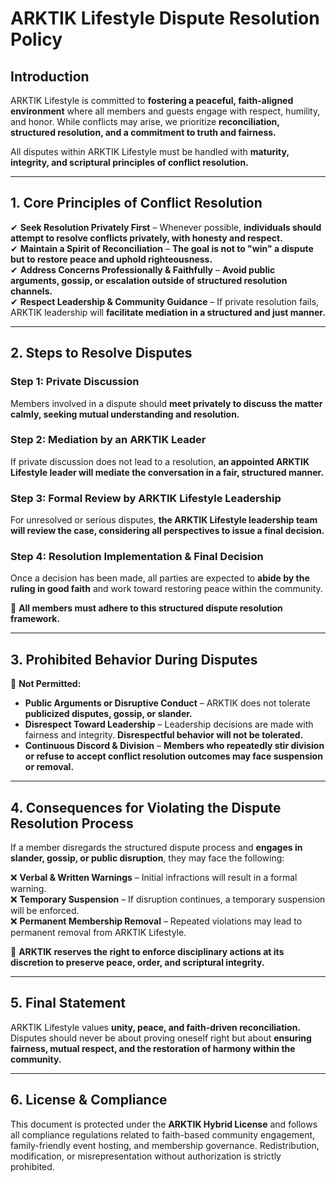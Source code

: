# ARKTIK Lifestyle Dispute Resolution Policy  

## **Introduction**  
ARKTIK Lifestyle is committed to **fostering a peaceful, faith-aligned environment** where all members and guests engage with respect, humility, and honor. While conflicts may arise, we prioritize **reconciliation, structured resolution, and a commitment to truth and fairness.**  

All disputes within ARKTIK Lifestyle must be handled with **maturity, integrity, and scriptural principles of conflict resolution.**  

---  

## **1. Core Principles of Conflict Resolution**  

✔ **Seek Resolution Privately First** – Whenever possible, **individuals should attempt to resolve conflicts privately, with honesty and respect.**  
✔ **Maintain a Spirit of Reconciliation** – **The goal is not to "win" a dispute but to restore peace and uphold righteousness.**  
✔ **Address Concerns Professionally & Faithfully** – **Avoid public arguments, gossip, or escalation outside of structured resolution channels.**  
✔ **Respect Leadership & Community Guidance** – If private resolution fails, ARKTIK leadership will **facilitate mediation in a structured and just manner.**  

---  

## **2. Steps to Resolve Disputes**  

### **Step 1: Private Discussion**  
Members involved in a dispute should **meet privately to discuss the matter calmly, seeking mutual understanding and resolution.**  

### **Step 2: Mediation by an ARKTIK Leader**  
If private discussion does not lead to a resolution, **an appointed ARKTIK Lifestyle leader will mediate the conversation in a fair, structured manner.**  

### **Step 3: Formal Review by ARKTIK Lifestyle Leadership**  
For unresolved or serious disputes, **the ARKTIK Lifestyle leadership team will review the case, considering all perspectives to issue a final decision.**  

### **Step 4: Resolution Implementation & Final Decision**  
Once a decision has been made, all parties are expected to **abide by the ruling in good faith** and work toward restoring peace within the community.  

📌 **All members must adhere to this structured dispute resolution framework.**  

---  

## **3. Prohibited Behavior During Disputes**  

🚫 **Not Permitted:**  
- **Public Arguments or Disruptive Conduct** – ARKTIK does not tolerate **publicized disputes, gossip, or slander.**  
- **Disrespect Toward Leadership** – Leadership decisions are made with fairness and integrity. **Disrespectful behavior will not be tolerated.**  
- **Continuous Discord & Division** – **Members who repeatedly stir division or refuse to accept conflict resolution outcomes may face suspension or removal.**  

---  

## **4. Consequences for Violating the Dispute Resolution Process**  

If a member disregards the structured dispute process and **engages in slander, gossip, or public disruption**, they may face the following:  

❌ **Verbal & Written Warnings** – Initial infractions will result in a formal warning.  
❌ **Temporary Suspension** – If disruption continues, a temporary suspension will be enforced.  
❌ **Permanent Membership Removal** – Repeated violations may lead to permanent removal from ARKTIK Lifestyle.  

📌 **ARKTIK reserves the right to enforce disciplinary actions at its discretion to preserve peace, order, and scriptural integrity.**  

---  

## **5. Final Statement**  

ARKTIK Lifestyle values **unity, peace, and faith-driven reconciliation.** Disputes should never be about proving oneself right but about **ensuring fairness, mutual respect, and the restoration of harmony within the community.**  


---  

## **6. License & Compliance**  

This document is protected under the **ARKTIK Hybrid License** and follows all compliance regulations related to faith-based community engagement, family-friendly event hosting, and membership governance. Redistribution, modification, or misrepresentation without authorization is strictly prohibited.  

